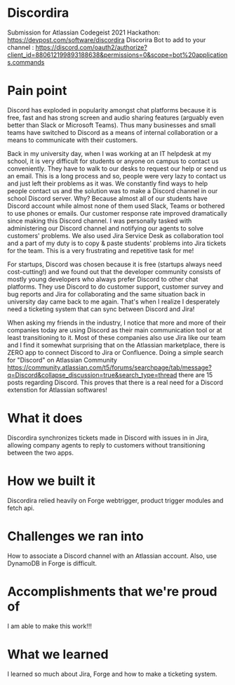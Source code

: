 # Discordira
Submission for Atlassian Codegeist 2021 Hackathon: https://devpost.com/software/discordira
Discorira Bot to add to your channel : https://discord.com/oauth2/authorize?client_id=880612199893188638&permissions=0&scope=bot%20applications.commands

# Pain point
Discord has exploded in popularity amongst chat platforms because it is free, fast and has strong screen and audio sharing features (arguably even better than Slack or Microsoft Teams). Thus many businesses and small teams have switched to Discord as a means of internal collaboration or a means to communicate with their customers.

Back in my university day, when I was working at an IT helpdesk at my school, it is very difficult for students or anyone on campus to contact us conveniently. They have to walk to our desks to request our help or send us an email. This is a long process and so, people were very lazy to contact us and just left their problems as it was. We constantly find ways to help people contact us and the solution was to make a Discord channel in our school Discord server. Why? Because almost all of our students have Discord account while almost none of them used Slack, Teams or bothered to use phones or emails. Our customer response rate improved dramatically since making this Discord channel. I was personally tasked with administering our Discord channel and notifying our agents to solve customers' problems. We also used Jira Service Desk as collaboration tool and a part of my duty is to copy & paste students' problems into Jira tickets for the team. This is a very frustrating and repetitive task for me!

For startups, Discord was chosen because it is free (startups always need cost-cutting!) and we found out that the developer community consists of mostly young developers who always prefer Discord to other chat platforms. They use Discord to do customer support, customer survey and bug reports and Jira for collaborating and the same situation back in university day came back to me again. That's when I realize I desperately need a ticketing system that can sync between Discord and Jira!

When asking my friends in the industry, I notice that more and more of their companies today are using Discord as their main communication tool or at least transitioning to it. Most of these companies also use Jira like our team and I find it somewhat surprising that on the Atlassian marketplace, there is ZERO app to connect Discord to Jira or Confluence. Doing a simple search for "Discord" on Atlassian Community https://community.atlassian.com/t5/forums/searchpage/tab/message?q=Discord&collapse_discussion=true&search_type=thread there are 15 posts regarding Discord. This proves that there is a real need for a Discord extenstion for Atlassian softwares!

# What it does
Discordira synchronizes tickets made in Discord with issues in in Jira, allowing company agents to reply to customers without transitioning between the two apps.

# How we built it
Discordira relied heavily on Forge webtrigger, product trigger modules and fetch api.

# Challenges we ran into
How to associate a Discord channel with an Atlassian account. Also, use DynamoDB in Forge is difficult.

# Accomplishments that we're proud of
I am able to make this work!!!

# What we learned
I learned so much about Jira, Forge and how to make a ticketing system.
